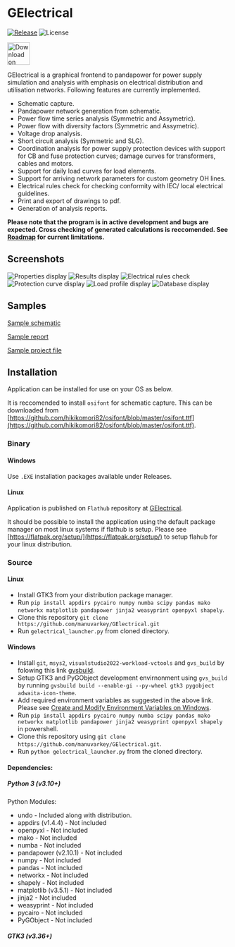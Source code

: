 # GElectrical

[![Release](https://img.shields.io/github/release/manuvarkey/GElectrical.svg)](https://github.com/manuvarkey/GElectrical/releases/latest)
![License](https://img.shields.io/github/license/manuvarkey/Earthing)

<a href="https://beta.flathub.org/apps/com.kavilgroup.gelectrical"><img height="51" alt="Download on Flathub" src="https://flathub.org/assets/badges/flathub-badge-en.svg"/> </a>

GElectrical is a graphical frontend to pandapower for power supply simulation and analysis with emphasis on electrical distribution and utilisation networks. Following features are currently implemented.

* Schematic capture.
* Pandapower network generation from schematic.
* Power flow time series analysis (Symmetric and Assymetric).
* Power flow with diversity factors (Symmetric and Assymetric).
* Voltage drop analysis.
* Short circuit analysis (Symmetric and SLG).
* Coordination analysis for power supply protection devices with support for CB and fuse protection curves; damage curves for transformers, cables and motors.
* Support for daily load curves for load elements.
* Support for arriving network parameters for custom geometry OH lines.
* Electrical rules check for checking conformity with IEC/ local electrical guidelines.
* Print and export of drawings to pdf.
* Generation of analysis reports.

**Please note that the program is in active development and bugs are expected. Cross checking of generated calculations is reccomended. See [Roadmap](https://github.com/manuvarkey/GElectrical/issues/1) for current limitations.**

## Screenshots

![Properties display](https://raw.githubusercontent.com/manuvarkey/GElectrical/master/screenshots/1.png)
![Results display](https://raw.githubusercontent.com/manuvarkey/GElectrical/master/screenshots/2.png)
![Electrical rules check](https://raw.githubusercontent.com/manuvarkey/GElectrical/master/screenshots/3.png)
![Protection curve display](https://raw.githubusercontent.com/manuvarkey/GElectrical/master/screenshots/4.png)
![Load profile display](https://raw.githubusercontent.com/manuvarkey/GElectrical/master/screenshots/5.png)
![Database display](https://raw.githubusercontent.com/manuvarkey/GElectrical/master/screenshots/6.png)

## Samples

[Sample schematic](https://raw.githubusercontent.com/manuvarkey/GElectrical/master/sample_files/sample_drawing.pdf)

[Sample report](https://raw.githubusercontent.com/manuvarkey/GElectrical/master/sample_files/sample_report.pdf)

[Sample project file](https://github.com/manuvarkey/GElectrical/raw/master/sample_files/sample.gepro)

## Installation

Application can be installed for use on your OS as below.

It is reccomended to install `osifont` for schematic capture. This can be downloaded from [https://github.com/hikikomori82/osifont/blob/master/osifont.ttf](https://github.com/hikikomori82/osifont/blob/master/osifont.ttf).

### Binary

#### Windows

Use `.EXE` installation packages available under Releases.

#### Linux

Application is published on `Flathub` repository at [GElectrical](https://flathub.org/apps/details/com.kavilgroup.gelectrical). 

It should be possible to install the application using the default package manager on most linux systems if flathub is setup. Please see [https://flatpak.org/setup/](https://flatpak.org/setup/) to setup flahub for your linux distribution.

### Source

#### Linux

* Install GTK3 from your distribution package manager.
* Run `pip install appdirs pycairo numpy numba scipy pandas mako networkx matplotlib pandapower jinja2 weasyprint openpyxl shapely`.
* Clone this repository `git clone https://github.com/manuvarkey/GElectrical.git`
* Run `gelectrical_launcher.py` from cloned directory.

#### Windows

* Install `git`, `msys2`, `visualstudio2022-workload-vctools` and `gvs_build` by folowing this link [gvsbuild](https://github.com/wingtk/gvsbuild).
* Setup GTK3 and PyGObject development envirnonment using `gvs_build` by running `gvsbuild build --enable-gi --py-wheel gtk3 pygobject adwaita-icon-theme`.
* Add required environment variables as suggested in the above link. Please see [Create and Modify Environment Variables on Windows](https://docs.oracle.com/en/database/oracle/machine-learning/oml4r/1.5.1/oread/creating-and-modifying-environment-variables-on-windows.html).
* Run `pip install appdirs pycairo numpy numba scipy pandas mako networkx matplotlib pandapower jinja2 weasyprint openpyxl shapely` in powershell.
* Clone this repository using `git clone https://github.com/manuvarkey/GElectrical.git`.
* Run `python gelectrical_launcher.py` from the cloned directory.

#### Dependencies:

##### Python 3 (v3.10+)

Python Modules:

* undo - Included along with distribution.
* appdirs (v1.4.4) - Not included
* openpyxl - Not included
* mako - Not included
* numba - Not included
* pandapower (v2.10.1) - Not included
* numpy - Not included
* pandas - Not included
* networkx - Not included
* shapely - Not included
* matplotlib (v3.5.1) - Not included
* jinja2 - Not included
* weasyprint - Not included
* pycairo - Not included
* PyGObject - Not included

##### GTK3  (v3.36+)
